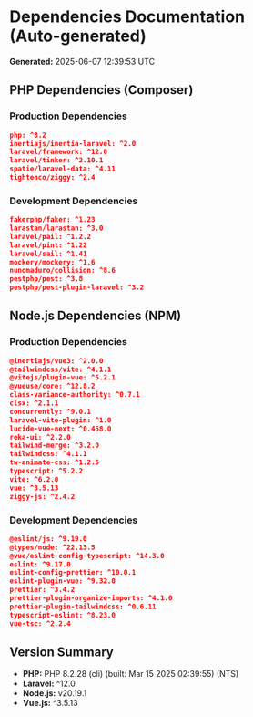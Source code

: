 # Dependencies Documentation (Auto-generated)

**Generated:** 2025-06-07 12:39:53 UTC

## PHP Dependencies (Composer)

### Production Dependencies
```json
php: ^8.2
inertiajs/inertia-laravel: ^2.0
laravel/framework: ^12.0
laravel/tinker: ^2.10.1
spatie/laravel-data: ^4.11
tightenco/ziggy: ^2.4
```

### Development Dependencies
```json
fakerphp/faker: ^1.23
larastan/larastan: ^3.0
laravel/pail: ^1.2.2
laravel/pint: ^1.22
laravel/sail: ^1.41
mockery/mockery: ^1.6
nunomaduro/collision: ^8.6
pestphp/pest: ^3.8
pestphp/pest-plugin-laravel: ^3.2
```

## Node.js Dependencies (NPM)

### Production Dependencies
```json
@inertiajs/vue3: ^2.0.0
@tailwindcss/vite: ^4.1.1
@vitejs/plugin-vue: ^5.2.1
@vueuse/core: ^12.8.2
class-variance-authority: ^0.7.1
clsx: ^2.1.1
concurrently: ^9.0.1
laravel-vite-plugin: ^1.0
lucide-vue-next: ^0.468.0
reka-ui: ^2.2.0
tailwind-merge: ^3.2.0
tailwindcss: ^4.1.1
tw-animate-css: ^1.2.5
typescript: ^5.2.2
vite: ^6.2.0
vue: ^3.5.13
ziggy-js: ^2.4.2
```

### Development Dependencies
```json
@eslint/js: ^9.19.0
@types/node: ^22.13.5
@vue/eslint-config-typescript: ^14.3.0
eslint: ^9.17.0
eslint-config-prettier: ^10.0.1
eslint-plugin-vue: ^9.32.0
prettier: ^3.4.2
prettier-plugin-organize-imports: ^4.1.0
prettier-plugin-tailwindcss: ^0.6.11
typescript-eslint: ^8.23.0
vue-tsc: ^2.2.4
```

## Version Summary
- **PHP:** PHP 8.2.28 (cli) (built: Mar 15 2025 02:39:55) (NTS)
- **Laravel:** ^12.0
- **Node.js:** v20.19.1
- **Vue.js:** ^3.5.13

